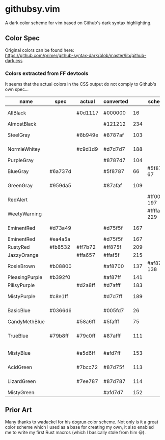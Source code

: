 # githubsy.vim
A dark color scheme for vim based on Github's dark syntax highlighting.

## Color Spec
Original colors can be found here:\
https://github.com/primer/github-syntax-dark/blob/master/lib/github-dark.css 

### Colors extracted from FF devtools
It seems that the actual colors in the CSS output do not comply to Github's own spec...

| name              | spec      | actual    | converted |       | scheme      | note
|-------------------|-----------|-----------|-----------|-------|-------------|-------------------------
| AllBlack          |           | #0d1117   | #000000   | 16    |             | GH syntax hl (background)
| AlmostBlack       |           |           | #121212   | 234   |             | 
| SteelGray         |           | #8b949e   | #8787af   | 103   |             | GH syntax hl (comment)
| NormieWhitey      |           | #c9d1d9   | #d7d7d7   | 188   |             | GH syntax hl (normal text)
| PurpleGray        |           |           | #8787d7   | 104   |             | 
| BlueGray          | #6a737d   |           | #5f8787   | 66    | #5f87af 67  | pl-sg gutter
| GreenGray         | #959da5   |           | #87afaf   | 109   |             | pl-c comment
| RedAlert          |           |           |           |       | #ff005f 197 | pl-bu inv broken
| WeetyWarning      |           |           |           |       | #ffffaf 229 | pl-bu inv broken
| EminentRed        | #d73a49   |           | #d75f5f   | 167   |             | pl-bu inv broken
| EminentRed        | #ea4a5a   |           | #d75f5f   | 167   |             | pl-k keyword
| RustyRed          | #fb8532   | #ff7b72   | #ff875f   | 209   |             | pl-v variable
| JazzyOrange       |           | #ffa657   | #ffaf5f   | 215   |             |
| RosieBrown        | #b08800   |           | #af8700   | 137   | #af8787 138 | pl-mc mh changed
| PleasingPurple    | #b392f0   |           | #af87ff   | 141   |             | pl-e entity
| PillsyPurple      |           | #d2a8ff   | #d7afff   | 183   |             |
| MistyPurple       | #c8e1ff   |           | #d7d7ff   | 189   |             | pl-c1 constant
| BasicBlue         | #0366d6   |           | #005fd7   | 26    |             | pl-mh heading
| CandyMethBlue     |           | #58a6ff   | #5fafff   | 75    |             | GH Repo title
| TrueBlue          | #79b8ff   | #79c0ff   | #87afff   | 111   |             | pl-s string, GH syntax hl (variable)
| MistyBlue         |           | #a5d6ff   | #afd7ff   | 153   |             | GH syntax hl (string)
| AcidGreen         |           | #7bcc72   | #87d75f   | 113   |             | pl-ent entity tag
| LizardGreen       |           | #7ee787   | #87d787   | 114   |             | GH syntax hl (html tag)
| MistyGreen        |           |           | #afd7d7   | 152   |             | 

## Prior Art
Many thanks to wadackel for his [dogrun](https://github.com/wadackel/vim-dogrun) color
scheme. Not only is it a great color scheme which I used as a base for creating my own,
it also enabled me to write my first Rust macros (which I basically stole from him 😃).

